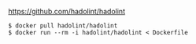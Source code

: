 
https://github.com/hadolint/hadolint


```console
$ docker pull hadolint/hadolint
$ docker run --rm -i hadolint/hadolint < Dockerfile
```
